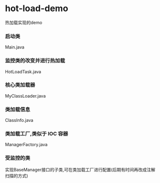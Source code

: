 # hot-load-demo
热加载实现的demo

### 启动类
Main.java

### 监控类的改变并进行热加载
HotLoadTask.java

### 核心类加载器
MyClassLoader.java

### 类加载信息
ClassInfo.java

### 类加载工厂,类似于 IOC 容器
ManagerFactory.java

### 受监控的类
实现BaseManager接口的子类,可在类加载工厂进行配置(后期有时间再改成注解扫描的方式)

